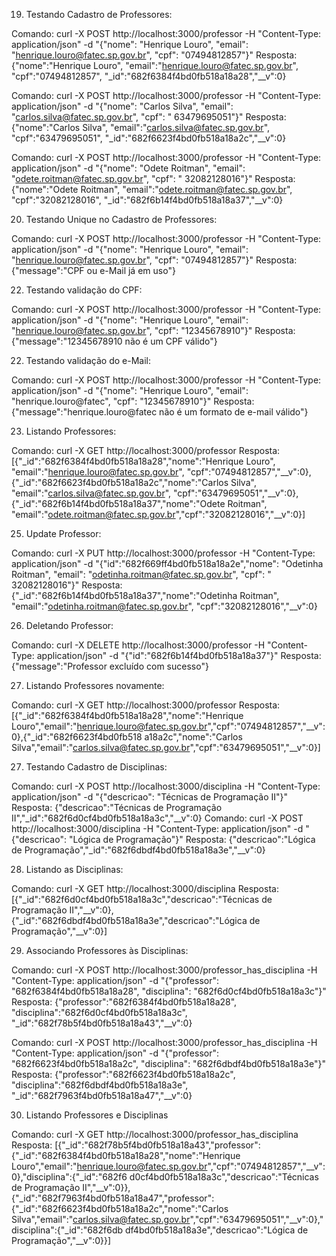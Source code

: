 19. Testando Cadastro de Professores:

Comando: curl -X POST http://localhost:3000/professor -H "Content-Type: application/json" -d
"{\"nome\": \"Henrique Louro\", \"email\": \"henrique.louro@fatec.sp.gov.br\", \"cpf\":
\"07494812857\"}"
Resposta: {"nome":"Henrique Louro", "email":"henrique.louro@fatec.sp.gov.br", "cpf":"07494812857",
"_id":"682f6384f4bd0fb518a18a28","__v":0}

Comando: curl -X POST http://localhost:3000/professor -H "Content-Type: application/json" -d
"{\"nome\": \"Carlos Silva\", \"email\": \"carlos.silva@fatec.sp.gov.br\", \"cpf\": \" 63479695051\"}"
Resposta: {"nome":"Carlos Silva", "email":"carlos.silva@fatec.sp.gov.br", "cpf":"63479695051",
"_id":"682f6623f4bd0fb518a18a2c","__v":0}

Comando: curl -X POST http://localhost:3000/professor -H "Content-Type: application/json" -d
"{\"nome\": \"Odete Roitman\", \"email\": \"odete.roitman@fatec.sp.gov.br\", \"cpf\": \"
32082128016\"}"
Resposta: {"nome":"Odete Roitman", "email":"odete.roitman@fatec.sp.gov.br", "cpf":"32082128016",
"_id":"682f6b14f4bd0fb518a18a37","__v":0}

20. Testando Unique no Cadastro de Professores:
    
Comando: curl -X POST http://localhost:3000/professor -H "Content-Type: application/json" -d
"{\"nome\": \"Henrique Louro\", \"email\": \"henrique.louro@fatec.sp.gov.br\", \"cpf\":
\"07494812857\"}"
Resposta: {"message":"CPF ou e-Mail já em uso"}

22. Testando validação do CPF:
    
Comando: curl -X POST http://localhost:3000/professor -H "Content-Type: application/json" -d
"{\"nome\": \"Henrique Louro\", \"email\": \"henrique.louro@fatec.sp.gov.br\", \"cpf\":
\"12345678910\"}"
Resposta: {"message":"12345678910 não é um CPF válido"}

22. Testando validação do e-Mail:

Comando: curl -X POST http://localhost:3000/professor -H "Content-Type: application/json" -d
"{\"nome\": \"Henrique Louro\", \"email\": \"henrique.louro@fatec\", \"cpf\": \"12345678910\"}"
Resposta: {"message":"henrique.louro@fatec não é um formato de e-mail válido"}

23. Listando Professores:

Comando: curl -X GET http://localhost:3000/professor
Resposta: [{"_id":"682f6384f4bd0fb518a18a28","nome":"Henrique Louro",
"email":"henrique.louro@fatec.sp.gov.br",
"cpf":"07494812857","__v":0},{"_id":"682f6623f4bd0fb518a18a2c","nome":"Carlos Silva",
"email":"carlos.silva@fatec.sp.gov.br", "cpf":"63479695051","__v":0},
{"_id":"682f6b14f4bd0fb518a18a37","nome":"Odete Roitman",
"email":"odete.roitman@fatec.sp.gov.br","cpf":"32082128016","__v":0}]

25. Update Professor:

Comando: curl -X PUT http://localhost:3000/professor -H "Content-Type: application/json" -d
"{\"id\":\"682f669ff4bd0fb518a18a2e\",\"nome\": \"Odetinha Roitman\", \"email\":
\"odetinha.roitman@fatec.sp.gov.br\", \"cpf\": \" 32082128016\"}"
Resposta: {"_id":"682f6b14f4bd0fb518a18a37","nome":"Odetinha Roitman",
"email":"odetinha.roitman@fatec.sp.gov.br", "cpf":"32082128016","__v":0}

26. Deletando Professor:

Comando: curl -X DELETE http://localhost:3000/professor -H "Content-Type: application/json" -d
"{\"id\":\"682f6b14f4bd0fb518a18a37\"}"
Resposta: {"message":"Professor excluído com sucesso"}

27. Listando Professores novamente:

Comando: curl -X GET http://localhost:3000/professor
Resposta: [{"_id":"682f6384f4bd0fb518a18a28","nome":"Henrique
Louro","email":"henrique.louro@fatec.sp.gov.br","cpf":"07494812857","__v":0},{"_id":"682f6623f4bd0fb518
a18a2c","nome":"Carlos Silva","email":"carlos.silva@fatec.sp.gov.br","cpf":"63479695051","__v":0}]

27. Testando Cadastro de Disciplinas:

Comando: curl -X POST http://localhost:3000/disciplina -H "Content-Type: application/json" -d
"{\"descricao\": \"Técnicas de Programação II\"}"
Resposta: {"descricao":"Técnicas de Programação II","_id":"682f6d0cf4bd0fb518a18a3c","__v":0}
Comando: curl -X POST http://localhost:3000/disciplina -H "Content-Type: application/json" -d
"{\"descricao\": \"Lógica de Programação\"}"
Resposta: {"descricao":"Lógica de Programação","_id":"682f6dbdf4bd0fb518a18a3e","__v":0}

28. Listando as Disciplinas:

Comando: curl -X GET http://localhost:3000/disciplina
Resposta: [{"_id":"682f6d0cf4bd0fb518a18a3c","descricao":"Técnicas de Programação
II","__v":0},{"_id":"682f6dbdf4bd0fb518a18a3e","descricao":"Lógica de Programação","__v":0}]

29. Associando Professores às Disciplinas:

Comando: curl -X POST http://localhost:3000/professor_has_disciplina -H "Content-Type:
application/json" -d "{\"professor\": \"682f6384f4bd0fb518a18a28\", \"disciplina\":
\"682f6d0cf4bd0fb518a18a3c\"}"
Resposta: {"professor":"682f6384f4bd0fb518a18a28", "disciplina":"682f6d0cf4bd0fb518a18a3c",
"_id":"682f78b5f4bd0fb518a18a43","__v":0}

Comando: curl -X POST http://localhost:3000/professor_has_disciplina -H "Content-Type:
application/json" -d "{\"professor\": \"682f6623f4bd0fb518a18a2c\", \"disciplina\":
\"682f6dbdf4bd0fb518a18a3e\"}"
Resposta: {"professor":"682f6623f4bd0fb518a18a2c", "disciplina":"682f6dbdf4bd0fb518a18a3e",
"_id":"682f7963f4bd0fb518a18a47","__v":0}

30. Listando Professores e Disciplinas

Comando: curl -X GET http://localhost:3000/professor_has_disciplina
Resposta:
[{"_id":"682f78b5f4bd0fb518a18a43","professor":{"_id":"682f6384f4bd0fb518a18a28","nome":"Henrique
Louro","email":"henrique.louro@fatec.sp.gov.br","cpf":"07494812857","__v":0},"disciplina":{"_id":"682f6
d0cf4bd0fb518a18a3c","descricao":"Técnicas de Programação II","__v":0}},
{"_id":"682f7963f4bd0fb518a18a47","professor":{"_id":"682f6623f4bd0fb518a18a2c","nome":"Carlos
Silva","email":"carlos.silva@fatec.sp.gov.br","cpf":"63479695051","__v":0},"disciplina":{"_id":"682f6db
df4bd0fb518a18a3e","descricao":"Lógica de Programação","__v":0}}]
